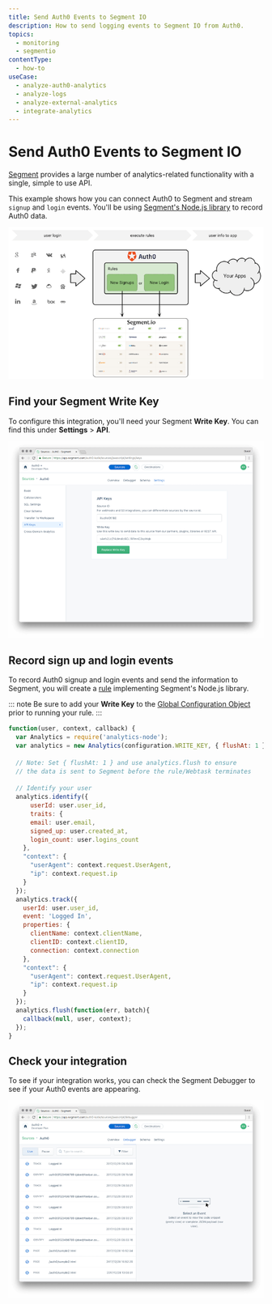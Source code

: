 ```yaml
---
title: Send Auth0 Events to Segment IO
description: How to send logging events to Segment IO from Auth0.
topics:
  - monitoring
  - segmentio
contentType:
  - how-to
useCase:
  - analyze-auth0-analytics
  - analyze-logs
  - analyze-external-analytics
  - integrate-analytics
---
```

# Send Auth0 Events to Segment IO

[Segment](http://segment.io/features) provides a large number of analytics-related functionality with a single, simple to use API.

This example shows how you can connect Auth0 to Segment and stream `signup` and `login` events. You'll be using [Segment's Node.js library](https://github.com/segmentio/analytics-node) to record Auth0 data.

![Segment Flow](/media/articles/monitoring/segment/segment-io-dataflow.png)

## Find your Segment Write Key

To configure this integration, you'll need your Segment **Write Key**. You can find this under **Settings** > **API**.

![Segment API Keys](/media/articles/monitoring/segment/segment-3.png)

## Record sign up and login events

To record Auth0 signup and login events and send the information to Segment, you will create a [rule](/rules) implementing Segment's Node.js library.

::: note
Be sure to add your **Write Key** to the [Global Configuration Object](/rules#using-the-configuration-object) prior to running your rule.
:::

```js
function(user, context, callback) {
  var Analytics = require('analytics-node');
  var analytics = new Analytics(configuration.WRITE_KEY, { flushAt: 1 });

  // Note: Set { flushAt: 1 } and use analytics.flush to ensure
  // the data is sent to Segment before the rule/Webtask terminates

  // Identify your user
  analytics.identify({
      userId: user.user_id,
      traits: {
      email: user.email,
      signed_up: user.created_at,
      login_count: user.logins_count
    },
    "context": {
      "userAgent": context.request.UserAgent,
      "ip": context.request.ip
    }
  });
  analytics.track({
    userId: user.user_id,
    event: 'Logged In',
    properties: {
      clientName: context.clientName,
      clientID: context.clientID,
      connection: context.connection
    },
    "context": {
      "userAgent": context.request.UserAgent,
      "ip": context.request.ip
    }
  });
  analytics.flush(function(err, batch){
    callback(null, user, context);
  });
}
```

## Check your integration

To see if your integration works, you can check the Segment Debugger to see if your Auth0 events are appearing.

![Segment Debugger](/media/articles/monitoring/segment/segment-14.png)
